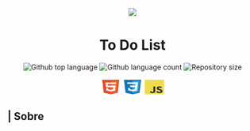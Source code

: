 <div align="center"> 
  <img src="https://media.discordapp.net/attachments/1063891503107285102/1081067912489607199/image.png">
</div>

<h1 align="center">To Do List</h1>

<div align="center">
  <img alt="Github top language" src="https://img.shields.io/github/languages/top/Ultiiy/To-Do-List?color=56BEB8">
  <img alt="Github language count" src="https://img.shields.io/github/languages/count/Ultiiy/To-Do-List?color=56BEB8">
  <img alt="Repository size" src="https://img.shields.io/github/repo-size/Ultiiy/To-Do-List?color=56BEB8">
</div><br>

<div align="center">
  <img title="HTML" height="30" width="40" src="https://raw.githubusercontent.com/devicons/devicon/master/icons/html5/html5-original.svg">
  <img title="CSS" height="30" width="40" src="https://raw.githubusercontent.com/devicons/devicon/master/icons/css3/css3-original.svg">
  <img title="JavaScript" height="30" width="40" src="https://raw.githubusercontent.com/devicons/devicon/master/icons/javascript/javascript-original.svg">
</div>

## | Sobre ##

<p></p>
